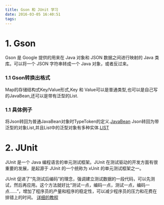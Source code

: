 ```yaml
---
title: Gson 和 JUnit 学习
date: 2016-03-05 16:40:51
tags:
---
```



# 1. Gson
Gson 是 Google 提供的用来在 Java 对象和 JSON 数据之间进行映射的 Java 类库。可以将一个 JSON 字符串转成一个 Java 对象，或者反过来。

### 1.1 Gson转换出格式
Map的存储结构式Key/Value形式,Key 和 Value可以是普通类型,也可以是自己写的JavaBean,还可以是带有泛型的List.
### 1.1 具体例子
将Json转回为普通JavaBean对象时TypeToken的定义.[JavaBean](http://blog.csdn.net/lk_blog/article/details/7685210)
Json转回为带泛型的对象List,并且List中的泛型对象有多种实体.[LIST](http://blog.csdn.net/lk_blog/article/details/7685224)


# 2. JUnit
JUnit 是一个 Java 编程语言的单元测试框架。JUnit 在测试驱动的开发方面有很重要的发展，是起源于 JUnit 的一个统称为 xUnit 的单元测试框架之一。

JUnit 促进了“先测试后编码”的理念，强调建立测试数据的一段代码，可以先测试，然后再应用。这个方法就好比“测试一点，编码一点，测试一点，编码一点……”，增加了程序员的产量和程序的稳定性，可以减少程序员的压力和花费在排错上的时间。
[详细的教程](http://wiki.jikexueyuan.com/project/junit/overview.html)
